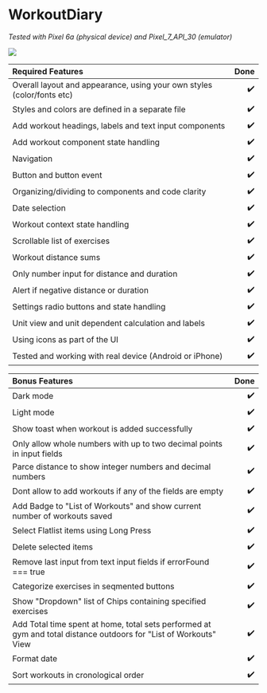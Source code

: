 # WorkoutDiary

_Tested with Pixel 6a (physical device) and Pixel_7_API_30 (emulator)_

![](https://github.com/al-lu/WorkoutDiary/blob/main/demo/WorkoutDiary.gif)

| Required Features                                                      |               Done |
| :--------------------------------------------------------------------- | -----------------: |
| Overall layout and appearance, using your own styles (color/fonts etc) | :heavy_check_mark: |
| Styles and colors are defined in a separate file                       | :heavy_check_mark: |
| Add workout headings, labels and text input components                 | :heavy_check_mark: |
| Add workout component state handling                                   | :heavy_check_mark: |
| Navigation                                                             | :heavy_check_mark: |
| Button and button event                                                | :heavy_check_mark: |
| Organizing/dividing to components and code clarity                     | :heavy_check_mark: |
| Date selection                                                         | :heavy_check_mark: |
| Workout context state handling                                         | :heavy_check_mark: |
| Scrollable list of exercises                                           | :heavy_check_mark: |
| Workout distance sums                                                  | :heavy_check_mark: |
| Only number input for distance and duration                            | :heavy_check_mark: |
| Alert if negative distance or duration                                 | :heavy_check_mark: |
| Settings radio buttons and state handling                              | :heavy_check_mark: |
| Unit view and unit dependent calculation and labels                    | :heavy_check_mark: |
| Using icons as part of the UI                                          | :heavy_check_mark: |
| Tested and working with real device (Android or iPhone)                | :heavy_check_mark: |

| Bonus Features                                                                                                    |               Done |
| :---------------------------------------------------------------------------------------------------------------- | -----------------: |
| Dark mode                                                                                                         | :heavy_check_mark: |
| Light mode                                                                                                        | :heavy_check_mark: |
| Show toast when workout is added successfully                                                                     | :heavy_check_mark: |
| Only allow whole numbers with up to two decimal points in input fields                                                                     | :heavy_check_mark: |
| Parce distance to show integer numbers and decimal numbers                                                                     | :heavy_check_mark: |
| Dont allow to add workouts if any of the fields are empty                                                         | :heavy_check_mark: |
| Add Badge to "List of Workouts" and show current number of workouts saved                                         | :heavy_check_mark: |
| Select Flatlist items using Long Press                                                                            | :heavy_check_mark: |
| Delete selected items                                                                                             | :heavy_check_mark: |
| Remove last input from text input fields if errorFound === true                                                   | :heavy_check_mark: |
| Categorize exercises in seqmented buttons                                                                         | :heavy_check_mark: |
| Show "Dropdown" list of Chips containing specified exercises                                                      | :heavy_check_mark: |
| Add Total time spent at home, total sets performed at gym and total distance outdoors for "List of Workouts" View | :heavy_check_mark: |
| Format date                                                                                                       | :heavy_check_mark: |
| Sort workouts in cronological order                                                                               | :heavy_check_mark: |
